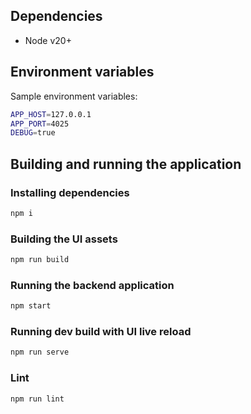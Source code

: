 ## Dependencies

- Node v20+

## Environment variables

Sample environment variables:

```bash
APP_HOST=127.0.0.1
APP_PORT=4025
DEBUG=true
```

## Building and running the application

### Installing dependencies

```bash
npm i
```

### Building the UI assets

```bash
npm run build
```

### Running the backend application

```bash
npm start
```

### Running dev build with UI live reload

```bash
npm run serve
```

### Lint

```bash
npm run lint
```



